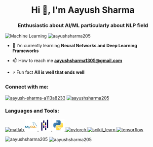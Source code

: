 <h1 align="center">Hi 👋, I'm Aayush Sharma</h1>
<h3 align="center">Enthusiastic about AI/ML particularly about NLP field</h3>
<img allign="right" alt="Machine Learning" width="400" src="https://miro.medium.com/v2/resize:fit:1358/0*Yb_BsikIKFAtuKj9.gif>

<p align="left"> <img src="https://komarev.com/ghpvc/?username=aayushsharma205&label=Profile%20views&color=0e75b6&style=flat" alt="aayushsharma205" /> </p>

- 🌱 I’m currently learning **Neural Networks and Deep Learning Frameworks**

- 📫 How to reach me **aayushsharma1305@gmail.com**

- ⚡ Fun fact **All is well that ends well**

<h3 align="left">Connect with me:</h3>
<p align="left">
<a href="https://linkedin.com/in/aayush-sharma-a113a8233" target="blank"><img align="center" src="https://raw.githubusercontent.com/rahuldkjain/github-profile-readme-generator/master/src/images/icons/Social/linked-in-alt.svg" alt="aayush-sharma-a113a8233" height="30" width="40" /></a>
<a href="https://instagram.com/aayushsharma205" target="blank"><img align="center" src="https://raw.githubusercontent.com/rahuldkjain/github-profile-readme-generator/master/src/images/icons/Social/instagram.svg" alt="aayushsharma205" height="30" width="40" /></a>
</p>

<h3 align="left">Languages and Tools:</h3>
<p align="left"> <a href="https://www.mathworks.com/" target="_blank" rel="noreferrer"> <img src="https://upload.wikimedia.org/wikipedia/commons/2/21/Matlab_Logo.png" alt="matlab" width="40" height="40"/> </a> <a href="https://www.mysql.com/" target="_blank" rel="noreferrer"> <img src="https://raw.githubusercontent.com/devicons/devicon/master/icons/mysql/mysql-original-wordmark.svg" alt="mysql" width="40" height="40"/> </a> <a href="https://pandas.pydata.org/" target="_blank" rel="noreferrer"> <img src="https://raw.githubusercontent.com/devicons/devicon/2ae2a900d2f041da66e950e4d48052658d850630/icons/pandas/pandas-original.svg" alt="pandas" width="40" height="40"/> </a> <a href="https://www.python.org" target="_blank" rel="noreferrer"> <img src="https://raw.githubusercontent.com/devicons/devicon/master/icons/python/python-original.svg" alt="python" width="40" height="40"/> </a> <a href="https://pytorch.org/" target="_blank" rel="noreferrer"> <img src="https://www.vectorlogo.zone/logos/pytorch/pytorch-icon.svg" alt="pytorch" width="40" height="40"/> </a> <a href="https://scikit-learn.org/" target="_blank" rel="noreferrer"> <img src="https://upload.wikimedia.org/wikipedia/commons/0/05/Scikit_learn_logo_small.svg" alt="scikit_learn" width="40" height="40"/> </a> <a href="https://www.tensorflow.org" target="_blank" rel="noreferrer"> <img src="https://www.vectorlogo.zone/logos/tensorflow/tensorflow-icon.svg" alt="tensorflow" width="40" height="40"/> </a> </p>

<p><img align="left" src="https://github-readme-stats.vercel.app/api/top-langs?username=aayushsharma205&show_icons=true&locale=en&layout=compact" alt="aayushsharma205" /></p>

<p>&nbsp;<img align="center" src="https://github-readme-stats.vercel.app/api?username=aayushsharma205&show_icons=true&locale=en" alt="aayushsharma205" /></p>
